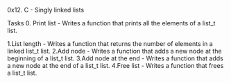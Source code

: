 0x12. C - Singly linked lists

Tasks 0. Print list - Writes a function that prints all the elements of a list_t list.

1.List length - Writes a function that returns the number of elements in a linked list_t list.
2.Add node - Writes a function that adds a new node at the beginning of a list_t list.
3.Add node at the end - Writes a function that adds a new node at the end of a list_t list.
4.Free list - Writes a function that frees a list_t list.
